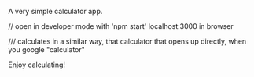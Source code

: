 A very simple calculator app.

// open in developer mode with 'npm start'
   localhost:3000 in browser

/// calculates in a similar way, that calculator that opens up directly, when you google "calculator"

Enjoy calculating!
